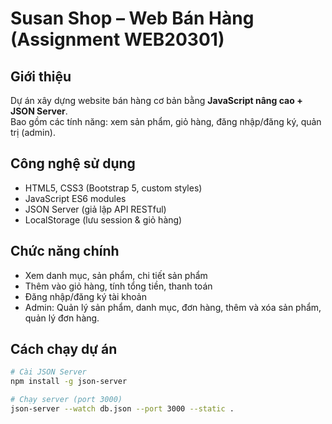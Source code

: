 # Susan Shop – Web Bán Hàng (Assignment WEB20301)

## Giới thiệu
Dự án xây dựng website bán hàng cơ bản bằng **JavaScript nâng cao + JSON Server**.  
Bao gồm các tính năng: xem sản phẩm, giỏ hàng, đăng nhập/đăng ký, quản trị (admin).

## Công nghệ sử dụng
- HTML5, CSS3 (Bootstrap 5, custom styles)
- JavaScript ES6 modules
- JSON Server (giả lập API RESTful)
- LocalStorage (lưu session & giỏ hàng)

## Chức năng chính
- Xem danh mục, sản phẩm, chi tiết sản phẩm
- Thêm vào giỏ hàng, tính tổng tiền, thanh toán
- Đăng nhập/đăng ký tài khoản
- Admin: Quản lý sản phẩm, danh mục, đơn hàng, thêm và xóa sản phẩm, quản lý đơn hàng.

## Cách chạy dự án
```bash
# Cài JSON Server
npm install -g json-server

# Chạy server (port 3000)
json-server --watch db.json --port 3000 --static .

